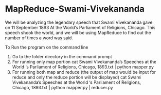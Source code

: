 # MapReduce-Swami-Vivekananda
We will be analyzing the legendary speech that Swami Vivekananda gave on 11 September 1893 At the World’s Parliament of Religions, Chicago.
This speech shook the world, and we will be using MapReduce to find out the number of times a word was said.

To Run the program on the command line
1. Go to the folder directory in the command prompt
2. For running only map portion
    cat Swami Vivekananda’s Speeches at the World ‘s Parliament of Religions, Chicago, 1893.txt | python mapper.py
3. For running both map and reduce (the output of map would be input for reduce and only the reduce portion will be displayed)
     cat Swami Vivekananda’s Speeches at the World ‘s Parliament of Religions, Chicago, 1893.txt | python mapper.py | reducer.py
